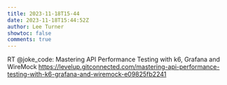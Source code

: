 ```yaml
---
title: 2023-11-18T15-44
date: 2023-11-18T15:44:52Z
author: Lee Turner
showtoc: false
comments: true
---
```


RT @joke_code: Mastering API Performance Testing with k6, Grafana and WireMock
https://levelup.gitconnected.com/mastering-api-performance-testing-with-k6-grafana-and-wiremock-e09825fb2241

